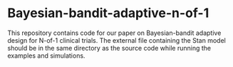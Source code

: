 # Bayesian-bandit-adaptive-n-of-1

This repository contains code for our paper on Bayesian-bandit adaptive design for N-of-1
clinical trials. The external file containing the Stan model should be in the same directory as the source code while running the examples and simulations.
